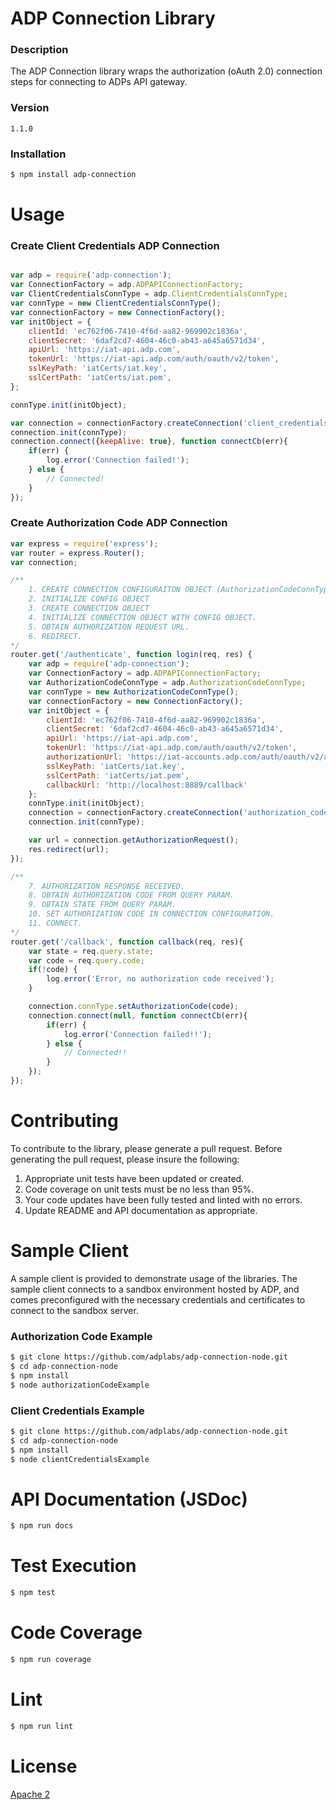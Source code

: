 # ADP Connection Library

### Description
The ADP Connection library wraps the authorization (oAuth 2.0) connection steps for connecting to ADPs API gateway.

### Version
`1.1.0`

### Installation
```sh
$ npm install adp-connection
```

# Usage 
### Create Client Credentials ADP Connection
```javascript

var adp = require('adp-connection');
var ConnectionFactory = adp.ADPAPIConnectionFactory;
var ClientCredentialsConnType = adp.ClientCredentialsConnType;
var connType = new ClientCredentialsConnType();
var connectionFactory = new ConnectionFactory();
var initObject = {
	clientId: 'ec762f06-7410-4f6d-aa82-969902c1836a',
	clientSecret: '6daf2cd7-4604-46c0-ab43-a645a6571d34',
	apiUrl: 'https://iat-api.adp.com',
	tokenUrl: 'https://iat-api.adp.com/auth/oauth/v2/token',
	sslKeyPath: 'iatCerts/iat.key',
	sslCertPath: 'iatCerts/iat.pem',
};

connType.init(initObject);

var connection = connectionFactory.createConnection('client_credentials');
connection.init(connType);
connection.connect({keepAlive: true}, function connectCb(err){
	if(err) {
		log.error('Connection failed!');
	} else {
		// Connected!
	}
});

```

### Create Authorization Code ADP Connection
```javascript
var express = require('express');
var router = express.Router();
var connection;

/**
	1. CREATE CONNECTION CONFIGURAITON OBJECT (AuthorizationCodeConnType)
	2. INITIALIZE CONFIG OBJECT
	3. CREATE CONNECTION OBJECT
	4. INITIALIZE CONNECTION OBJECT WITH CONFIG OBJECT. 
	5. OBTAIN AUTHORIZATION REQUEST URL.
	6. REDIRECT. 
*/
router.get('/authenticate', function login(req, res) {
	var adp = require('adp-connection');
	var ConnectionFactory = adp.ADPAPIConnectionFactory;
	var AuthorizationCodeConnType = adp.AuthorizationCodeConnType;
	var connType = new AuthorizationCodeConnType();
	var connectionFactory = new ConnectionFactory();
	var initObject = {
		clientId: 'ec762f06-7410-4f6d-aa82-969902c1836a',
		clientSecret: '6daf2cd7-4604-46c0-ab43-a645a6571d34',
		apiUrl: 'https://iat-api.adp.com',
		tokenUrl: 'https://iat-api.adp.com/auth/oauth/v2/token',
		authorizationUrl: 'https://iat-accounts.adp.com/auth/oauth/v2/authorize',
		sslKeyPath: 'iatCerts/iat.key',
		sslCertPath: 'iatCerts/iat.pem',
		callbackUrl: 'http://localhost:8889/callback'
	};
	connType.init(initObject);
	connection = connectionFactory.createConnection('authorization_code');
	connection.init(connType);

	var url = connection.getAuthorizationRequest();
	res.redirect(url);
});

/**
	7. AUTHORIZATION RESPONSE RECEIVED.
	8. OBTAIN AUTHORIZATION CODE FROM QUERY PARAM.
	9. OBTAIN STATE FROM QUERY PARAM.
	10. SET AUTHORIZATION CODE IN CONNECTION CONFIGURATION.
	11. CONNECT.
*/
router.get('/callback', function callback(req, res){
	var state = req.query.state;
	var code = req.query.code;
	if(!code) {
		log.error('Error, no authorization code received');
	}

	connection.connType.setAuthorizationCode(code);
	connection.connect(null, function connectCb(err){
		if(err) {
			log.error('Connection failed!!');
		} else {
			// Connected!!
		}
	});
});

```
# Contributing
To contribute to the library, please generate a pull request. Before generating the pull request, please insure the following:
1. Appropriate unit tests have been updated or created.
2. Code coverage on unit tests must be no less than 95%.
3. Your code updates have been fully tested and linted with no errors. 
4. Update README and API documentation as appropriate.

# Sample Client
A sample client is provided to demonstrate usage of the libraries. The sample client connects to a sandbox environment hosted by ADP, and comes preconfigured with the necessary credentials and certificates to connect to the sandbox server.

### Authorization Code Example
```sh
$ git clone https://github.com/adplabs/adp-connection-node.git
$ cd adp-connection-node
$ npm install
$ node authorizationCodeExample
```
### Client Credentials Example
```sh
$ git clone https://github.com/adplabs/adp-connection-node.git
$ cd adp-connection-node
$ npm install
$ node clientCredentialsExample
```


# API Documentation (JSDoc)
```sh
$ npm run docs
```

# Test Execution
```sh
$ npm test
```

# Code Coverage
```sh
$ npm run coverage
```

# Lint
```sh
$ npm run lint
```

# License 
[Apache 2](http://www.apache.org/licenses/LICENSE-2.0)

